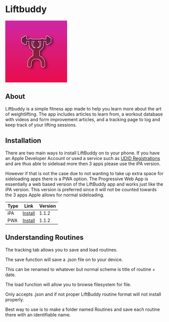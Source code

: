 # Liftbuddy
![icon](/resources/ios/icon/icon-98@2x.png)

## About
Liftbuddy is a simple fitness app made to help you learn more about the art of weightlifting.  The app includes articles to learn from, a workout database with videos and form improvement articles, and a tracking page to log and keep track of your lifting sessions.

## Installation
There are two main ways to install LiftBuddy on to your phone. If you have an Apple Developer Account or used a service such as [UDID Registrations](https://www.udidregistrations.com) and are thus able to sideload more then 3 apps please use the iPA version.

However if that is not the case due to not wanting to take up extra space for sideloading apps there is a PWA option. The Progressive Web App is essentially a web based version of the LiftBuddy app and works just like the iPA version. This version is preferred since it will not be counted towards the 3 apps Apple allows for normal sideloading.

| Type          | Link          | Version |
| ------------- | ------------- | ------------- |
| iPA  | [Install](https://github.com/AwaadCc/liftbuddy) | 1.1.2 |
| PWA  | [Install](https://awaadcc.github.io/files/liftbuddy.mobileconfig)  | 1.1.2 |

## Understanding Routines
The tracking tab allows you to save and load routines.

The save function will save a .json file on to your device.

This can be renamed to whatever but normal scheme is title of routine + date.

The load function will allow you to browse filesystem for file.

Only accepts .json and if not proper LiftBuddy routine format will not install properly.

Best way to use is to make a folder named Routines and save each routine there with an identifiable name.
